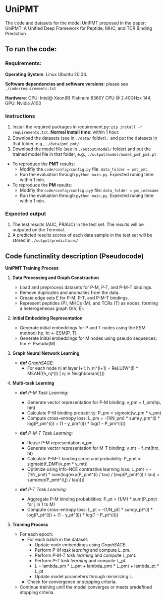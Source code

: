 # UniPMT
The code and datasets for the model UniPMT proposed in the paper: UniPMT: A Unified Deep Framework for Peptide, MHC, and TCR Binding Prediction

## To run the code:

### Requirements:

**Operating System**: Linux Ubuntu 20.04.

**Software dependencies and software versions**: please see `./code/requirements.txt`

**Hardware**: CPU: Intel@ Xeon(R) Platinum 8360Y CPU @ 2.40GHzx 144, GPU: Nvidia A100



### Instructions
1. Install the required packages in requirement.py: `pip install -r requirements.txt`. **Normal install time**: within 1 hour.
2. Download the datasets (see in `./data/` folder)，and put the datasets in that folder, e.g., `./data/pmt_pmt/`.
3. Download the model file (see in `./output/model/` folder) and put the trained model file in that folder, e.g., `./output/model/model_pmt_pmt.pt`
 - To reproduce the **PMT** results:
   - Modifiy the `code/config/config.py` file: `data_folder = pmt_pmt`.
   - Run the evaluation through `python main.py`. Expected runing time: within 1 min.
- To reproduce the **PM** results:
  - Modifiy the `code/config/config.py`y file: `data_folder = pm_iedbsame`
  - Run the evaluation through `python main.py`. Expected runing time: within 1 min.


### Expected output
1. The test results (AUC, PRAUC) in the test set. The results will be outputed on the Terminal.
2. A predicted results scores of each data sample in the test set will be stored in `./output/predictions/`




## Code functinality description (Pseudocode)

**UniPMT Training Process**

1. **Data Processing and Graph Construction**
   - Load and preprocess datasets for P-M, P-T, and P-M-T bindings.
   - Remove duplicates and anomalies from the data.
   - Create edge sets E for P-M, P-T, and P-M-T bindings.
   - Represent peptides (P), MHCs (M), and TCRs (T) as nodes, forming a heterogeneous graph G(V, E).

2. **Initial Embedding Representation**
   - Generate initial embeddings for P and T nodes using the ESM method:
     hp, ht <- ESM(P, T)
   - Generate initial embeddings for M nodes using pseudo sequences:
     hm <- Pseudo(M)

3. **Graph Neural Network Learning**
   - **def** _GraphSAGE_:
     - For each node ni at layer l+1:
       h_ni^(l+1) = ReLU(W^(l) * MEAN({h_nj^(l) | nj in Neighbors(ni)}))

4. **Multi-task Learning**
   - **def** _P-M Task Learning:_
     - Generate vector representation for P-M binding:
       v_pm = f_pm(hp, hm)
     - Calculate P-M binding probability:
       P_pm = sigmoid(w_pm * v_pm)
     - Compute cross-entropy loss:
       L_pm = -(1/N_pm) * sum(y_pm^(i) * log(P_pm^(i)) + (1 - y_pm^(i)) * log(1 - P_pm^(i)))

   - **def** _P-M-T Task Learning:_
     - Reuse P-M representation v_pm.
     - Generate vector representation for M-T binding:
       v_mt = f_mt(hm, ht)
     - Calculate P-M-T binding score and probability:
       P_pmt = sigmoid(f_DMF(v_pm * v_mt))
     - Optimize using Info-NCE contrastive learning loss:
       L_pmt = -(1/N_pmt) * sum(log(exp(P_pmt^(i) / tau) / (exp(P_pmt^(i) / tau) + sum(exp(P_pmt^(i,j) / tau))))

   - **def** _P-T Task Learning:_
     - Aggregate P-M binding probabilities:
       P_pt = (1/M) * sum(P_pmjt for j in 1 to M)
     - Compute cross-entropy loss:
       L_pt = -(1/N_pt) * sum(y_pt^(i) * log(P_pt^(i)) + (1 - y_pt^(i)) * log(1 - P_pt^(i)))

5. **Training Process**
   - For each epoch:
     - For each batch in the dataset:
       - Update node embeddings using _GraphSAGE_.
       - Perform _P-M task learning_ and compute L_pm.
       - Perform _P-M-T task learning_ and compute L_pmt.
       - Perform _P-T task learning_ and compute L_pt.
       - L = lambda_pm * L_pm + lambda_pmt * L_pmt + lambda_pt * L_pt
       - Update model parameters through minimizing L.
     - Check for convergence or stopping criteria.
   - Continue training until the model converges or meets predefined stopping criteria.

